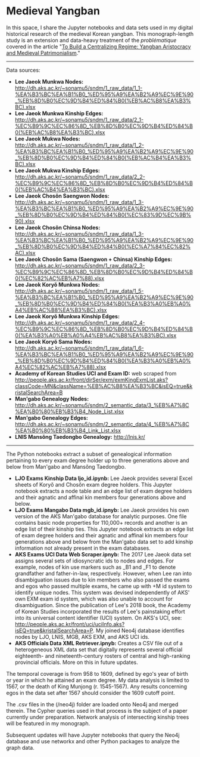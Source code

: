 # Medieval Yangban

In this space, I share the Jupyter notebooks and data sets used in my digital historical research of the medieval Korean yangban. This monograph-length study is an extension and data-heavy treatment of the _problématique_ covered in the article "[To Build a Centralizing Regime: Yangban Aristocracy and Medieval Patrimonialism](https://doi.org/10.1353/seo.2019.0003)."

***
Data sources:
* **Lee Jaeok Munkwa Nodes:** http://dh.aks.ac.kr/~sonamu5/sndm/1_raw_data/1_1-%EA%B3%BC%EA%B1%B0_%ED%95%A9%EA%B2%A9%EC%9E%90_%EB%8D%B0%EC%9D%B4%ED%84%B0(%EB%AC%B8%EA%B3%BC).xlsx
* **Lee Jaeok Munkwa Kinship Edges:** http://dh.aks.ac.kr/~sonamu5/sndm/1_raw_data/2_1-%EC%B9%9C%EC%86%8D_%EB%8D%B0%EC%9D%B4%ED%84%B0(%EB%AC%B8%EA%B3%BC).xlsx
* **Lee Jaeok Mukwa Nodes:** http://dh.aks.ac.kr/~sonamu5/sndm/1_raw_data/1_2-%EA%B3%BC%EA%B1%B0_%ED%95%A9%EA%B2%A9%EC%9E%90_%EB%8D%B0%EC%9D%B4%ED%84%B0(%EB%AC%B4%EA%B3%BC).xlsx
* **Lee Jaeok Mukwa Kinship Edges:** http://dh.aks.ac.kr/~sonamu5/sndm/1_raw_data/2_2-%EC%B9%9C%EC%86%8D_%EB%8D%B0%EC%9D%B4%ED%84%B0(%EB%AC%B4%EA%B3%BC).xlsx
* **Lee Jaeok Chosŏn Saengwon Nodes:** http://dh.aks.ac.kr/~sonamu5/sndm/1_raw_data/1_3-%EA%B3%BC%EA%B1%B0_%ED%95%A9%EA%B2%A9%EC%9E%90_%EB%8D%B0%EC%9D%B4%ED%84%B0(%EC%83%9D%EC%9B%90).xlsx
* **Lee Jaeok Chosŏn Chinsa Nodes:** http://dh.aks.ac.kr/~sonamu5/sndm/1_raw_data/1_3-%EA%B3%BC%EA%B1%B0_%ED%95%A9%EA%B2%A9%EC%9E%90_%EB%8D%B0%EC%9D%B4%ED%84%B0(%EC%A7%84%EC%82%AC).xlsx
* **Lee Jaeok Chosŏn Sama (Saengwon + Chinsa) Kinship Edges:** http://dh.aks.ac.kr/~sonamu5/sndm/1_raw_data/2_3-%EC%B9%9C%EC%86%8D_%EB%8D%B0%EC%9D%B4%ED%84%B0(%EC%82%AC%EB%A7%88).xlsx
* **Lee Jaeok Koryŏ Munkwa Nodes:** http://dh.aks.ac.kr/~sonamu5/sndm/1_raw_data/1_5-%EA%B3%BC%EA%B1%B0_%ED%95%A9%EA%B2%A9%EC%9E%90_%EB%8D%B0%EC%9D%B4%ED%84%B0(%EA%B3%A0%EB%A0%A4%EB%AC%B8%EA%B3%BC).xlsx
* **Lee Jaeok Koryŏ Munkwa Kinship Edges:** http://dh.aks.ac.kr/~sonamu5/sndm/1_raw_data/2_4-%EC%B9%9C%EC%86%8D_%EB%8D%B0%EC%9D%B4%ED%84%B0(%EA%B3%A0%EB%A0%A4%EB%AC%B8%EA%B3%BC).xlsx
* **Lee Jaeok Koryŏ Sama Nodes:** http://dh.aks.ac.kr/~sonamu5/sndm/1_raw_data/1_6-%EA%B3%BC%EA%B1%B0_%ED%95%A9%EA%B2%A9%EC%9E%90_%EB%8D%B0%EC%9D%B4%ED%84%B0(%EA%B3%A0%EB%A0%A4%EC%82%AC%EB%A7%88).xlsx
* **Academy of Korean Studies UCI and Exam ID:** web scraped from http://people.aks.ac.kr/front/dirSer/exm/exmKingExmList.aks?classCode=MN&className=%EB%AC%B8%EA%B3%BC&isEQ=true&kristalSearchArea=B
* **Man'gabo Genealogy Nodes:** http://dh.aks.ac.kr/~sonamu5/sndm/2_semantic_data/3_%EB%A7%8C%EA%B0%80%EB%B3%B4_Node_List.xlsx
* **Man'gabo Genealogy Edges:** http://dh.aks.ac.kr/~sonamu5/sndm/2_semantic_data/4_%EB%A7%8C%EA%B0%80%EB%B3%B4_Link_List.xlsx
* **LNIS Mansŏng Taedongbo Genealogy:** http://lnis.kr/
***

The Python notebooks extract a subset of genealogical information pertaining to every exam degree holder up to three generations above and below from Man'gabo and Mansŏng Taedongbo.
* **LJO Exams Kinship Data ljo_id.ipynb:** Lee Jaeok provides several Excel sheets of Koryŏ and Chosŏn exam degree holders. This Jupyter notebook extracts a node table and an edge list of exam degree holders and their agnatic and affinal kin members four generations above and below.
* **LJO Exams Mangabo Data mgb_id.ipnyb:** Lee Jaeok provides his own version of the AKS Man'gabo database for analytic purposes. One file contains basic node properties for 110,000+ records and another is an edge list of their kinship ties. This Jupyter notebook extracts an edge list of exam degree holders and their agnatic and affinal kin members four generations above and below from the Man'gabo data set to add kinship information not already present in the exam databases.
* **AKS Exams UCI Data Web Scraper.ipnyb:** The 2017 Lee Jaeok data set assigns several sets of idiosyncratic ids to nodes and edges. For example, nodes of kin use markers such as \_B1 and \_F1 to denote grandfather and father-in-law, respectively. However, when Lee ran into disambiguation issues due to kin members who also passed the exams and egos who passed multiple exams, he came up with +M id system to identify unique nodes. This system was devised independently of AKS' own EXM exam id system, which was also unable to account for disambiguation. Since the publication of Lee's 2018 book, the Academy of Korean Studies incorporated the results of Lee's painstaking effort into its universal content identifier (UCI) system. On AKS's UCI, see: http://people.aks.ac.kr/front/uci/uciInfo.aks?isEQ=true&kristalSearchArea=P. My joined Neo4j database identifies nodes by LJO, LNIS, MGB, AKS EXM, and AKS UCI ids.
* **AKS Officials Data XML Retriever.ipnyb:** Creates a CSV file out of a heterogeneous XML data set that digitally represents several official eighteenth- and nineteenth-century rosters of central and high-ranking provincial officials. More on this in future updates.

The temporal coverage is from 958 to 1609, defined by ego's year of birth or year in which he attained an exam degree. My data analysis is limited to 1567, or the death of King Munjong (r. 1545-1567). Any results concerning egos in the data set after 1567 should consider the 1609 cutoff point.

The .csv files in the (/neo4j) folder are loaded onto Neo4j and merged therein. The Cypher queries used in that process is the subject of a paper currently under preparation. Network analysis of intersecting kinship trees will be featured in my monograph.

Subsequent updates will have Jupyter notebooks that query the Neo4j database and use networkx and other Python packages to analyze the graph data.
